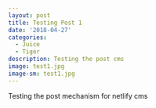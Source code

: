 ```yaml
---
layout: post
title: Testing Post 1
date: '2018-04-27'
categories:
  - Juice
  - Tiger
description: Testing the post cms
image: test1.jpg
image-sm: test1.jpg
---
```

Testing the post mechanism for netlify cms
